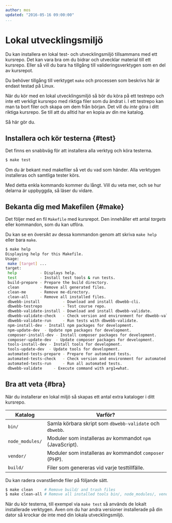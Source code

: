 ```yaml
---
author: mos
updated: "2016-05-16 09:00:00"
...
```

Lokal utvecklingsmiljö
==================================

Du kan installera en lokal test- och utvecklingsmiljö tillsammans med ett kursrepo. Det kan vara bra om du bidrar och utvecklar material till ett kursrepo. Eller så vill du bara ha tillgång till valideringsverktygen som en del av kursrepot.

Du behöver tillgång till verktyget `make` och processen som beskrivs här är endast testad på Linux.

När du kör med en lokal utvecklingsmiljö så bör du köra på ett testrepo och inte ett verkligt kursrepo med riktiga filer som du ändrat i. I ett testrepo kan man ta bort filer och skapa om dem från början. Det vill du *inte* göra i ditt riktiga kursrepo. Se till att du alltid har en kopia av din me katalog.

Så här gör du.



Installera och kör testerna {#test}
---------------------------------

Det finns en snabbväg för att installera alla verktyg och köra testerna.

```bash
$ make test
```

Om du är bekant med makefiler så vet du vad som händer. Alla verktygen installeras och samtliga tester körs.

Med detta enkla kommando kommer du långt. Vill du veta mer, och se hur delarna är uppbyggda, så läser du vidare.



Bekanta dig med Makefilen {#make}
---------------------------------

Det följer med en fil `Makefile` med kursrepot. Den innehåller ett antal *targets* eller kommandon, som du kan utföra.

Du kan se en översikt av dessa kommandon genom att skriva `make help` eller bara `make`.

```bash
$ make help
Displaying help for this Makefile.
Usage:
 make [target] ...
target:
 help          - Displays help.
 test          - Install test tools & run tests.
 build-prepare - Prepare the build directory.
 clean         - Remove all generated files.
 clean-me      - Remove me-directory.
 clean-all     - Remove all installed files.
 dbwebb-install          - Download and install dbwebb-cli.
 dbwebb-testrepo         - Test course repo.
 dbwebb-validate-install - Download and install dbwebb-validate.
 dbwebb-validate-check   - Check version and environment for dbwebb-validate.
 dbwebb-validate-run     - Run tests with dbwebb-validate.
 npm-install-dev - Install npm packages for development.
 npm-update-dev  - Update npm packages for development.
 composer-install-dev - Install composer packages for development.
 composer-update-dev  - Update composer packages for development.
 tools-install-dev - Install tools for development.
 tools-update-dev  - Update tools for development.
 automated-tests-prepare - Prepare for automated tests.
 automated-tests-check   - Check version and environment for automated tests.
 automated-tests-run     - Run all automated tests.
 dbwebb-validate     - Execute command with arg1=what.
```



Bra att veta {#bra}
---------------------------------

När du installerar en lokal miljö så skapas ett antal extra kataloger i ditt kursrepo.

| Katalog         | Varför?                                                  |
|-----------------|----------------------------------------------------------|
| `bin/`          | Samla körbara skript som `dbwebb-validate` och `dbwebb`. |
| `node_modules/` | Moduler som installeras av kommandot `npm` (JavaScript). |
| `vendor/`       | Moduler som installeras av kommandot `composer` (PHP).   |
| `build/`        | Filer som genereras vid varje testtillfälle.             |

Du kan radera ovanstående filer på följande sätt.

```bash
$ make clean     # Remove build/ and trash files
$ make clean-all # Remove all installed tools bin/, node_modules/, vendor/
```

När du kör testerna, till exempel via `make test` så används de lokalt installerade verktygen. Även om du har andra versioner installerade på din dator så krockar de inte med din lokala utvecklingsmiljö.
